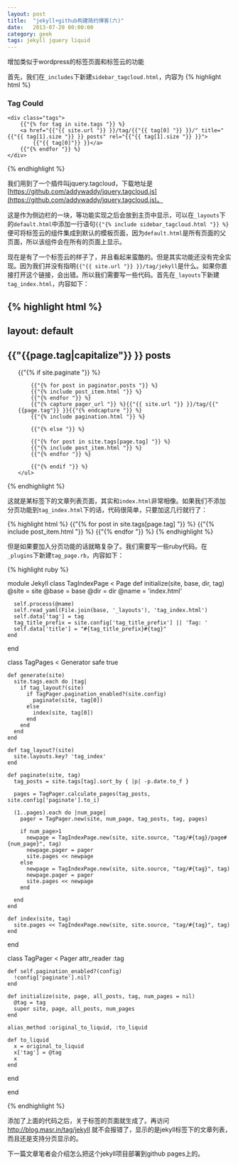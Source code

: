 ```yaml
---
layout: post
title:  "jekyll+github构建简约博客(六)"
date:   2013-07-20 00:00:00
category: geek
tags: jekyll jquery liquid
---
```

<p class="excerpt">
<!--excerpt-->
增加类似于wordpress的标签页面和标签云的功能
<!--excerpt-->
</p>

首先，我们在`_includes`下新建`sidebar_tagcloud.html`，内容为
{% highlight html %}
<script type="text/javascript" src="{{"{{ site.url "}} }}/views/js/jquery.tagcloud.js"></script>

<div id='tag_cloud'>
    <h3>Tag Could</h3>

    <div class="tags">
        {{"{% for tag in site.tags "}} %}
        <a href="{{"{{ site.url "}} }}/tag/{{"{{ tag[0] "}} }}/" title="{{"{{ tag[1].size "}} }} posts" rel="{{"{{ tag[1].size "}} }}">
            {{"{{ tag[0]"}} }}</a>
        {{"{% endfor "}} %}
    </div>
</div>
{% endhighlight %}

我们用到了一个插件叫jquery.tagcloud，下载地址是 [https://github.com/addywaddy/jquery.tagcloud.js](https://github.com/addywaddy/jquery.tagcloud.js)。

这是作为侧边栏的一块，等功能实现之后会放到主页中显示，可以在`_layouts`下的`default.html`中添加一行语句`{{"{% include sidebar_tagcloud.html "}} %}`便可将标签云的组件集成到默认的模板页面，因为`default.html`是所有页面的父页面，所以该组件会在所有的页面上显示。

现在是有了一个标签云的样子了，并且看起来蛮酷的。但是其实功能还没有完全实现。因为我们并没有指明`{{"{{ site.url "}} }}/tag/jekyll`是什么。如果你直接打开这个链接，会出错。所以我们需要写一些代码。首先在`_layouts`下新建`tag_index.html`，内容如下：

{% highlight html %}
---
layout: default
---

<div id="tag_home" class="tag {{"{{page.tag"}} }}">
    <h2>{{"{{page.tag|capitalize"}} }} posts</h2>
    <ul class="posts">
        {{"{% if site.paginate "}} %}

        {{"{% for post in paginator.posts "}} %}
        {{"{% include post_item.html "}} %}
        {{"{% endfor "}} %}
        {{"{% capture pager_url "}} %}{{"{{ site.url "}} }}/tag/{{"{{page.tag"}} }}{{"{% endcapture "}} %}
        {{"{% include pagination.html "}} %}

        {{"{% else "}} %}

        {{"{% for post in site.tags[page.tag] "}} %}
        {{"{% include post_item.html "}} %}
        {{"{% endfor "}} %}

        {{"{% endif "}} %}
    </ul>
</div>
{% endhighlight %}

这就是某标签下的文章列表页面，其实和`index.html`非常相像。如果我们不添加分页功能到`tag_index.html`下的话，代码很简单，只要加这几行就行了：

{% highlight html %}
      {{"{% for post in site.tags[page.tag] "}} %}
      {{"{% include post_item.html "}} %}
      {{"{% endfor "}} %}
{% endhighlight %}

但是如果要加入分页功能的话就略复杂了。我们需要写一些ruby代码。在`_plugins`下新建`tag_page.rb`，内容如下：

{% highlight ruby %}

module Jekyll
  class TagIndexPage < Page
    def initialize(site, base, dir, tag)
      @site = site
      @base = base
      @dir = dir
      @name = 'index.html'

      self.process(@name)
      self.read_yaml(File.join(base, '_layouts'), 'tag_index.html')
      self.data['tag'] = tag
      tag_title_prefix = site.config['tag_title_prefix'] || 'Tag: '
      self.data['title'] = "#{tag_title_prefix}#{tag}"
    end
  end


  class TagPages < Generator
    safe true

    def generate(site)
      site.tags.each do |tag|
        if tag_layout?(site)
          if TagPager.pagination_enabled?(site.config)
            paginate(site, tag[0])
          else
            index(site, tag[0])
          end
        end
      end
    end

    def tag_layout?(site)
      site.layouts.key? 'tag_index'
    end

    def paginate(site, tag)
      tag_posts = site.tags[tag].sort_by { |p| -p.date.to_f }

      pages = TagPager.calculate_pages(tag_posts, site.config['paginate'].to_i)

      (1..pages).each do |num_page|
        pager = TagPager.new(site, num_page, tag_posts, tag, pages)

        if num_page>1
          newpage = TagIndexPage.new(site, site.source, "tag/#{tag}/page#{num_page}", tag)
          newpage.pager = pager
          site.pages << newpage
        else
          newpage = TagIndexPage.new(site, site.source, "tag/#{tag}", tag)
          newpage.pager = pager
          site.pages << newpage
        end

      end
    end

    def index(site, tag)
      site.pages << TagIndexPage.new(site, site.source, "tag/#{tag}", tag)
    end

  end

  class TagPager < Pager
    attr_reader :tag

    def self.pagination_enabled?(config)
      !config['paginate'].nil?
    end

    def initialize(site, page, all_posts, tag, num_pages = nil)
      @tag = tag
      super site, page, all_posts, num_pages
    end

    alias_method :original_to_liquid, :to_liquid

    def to_liquid
      x = original_to_liquid
      x['tag'] = @tag
      x
    end

  end

end

{% endhighlight %}

添加了上面的代码之后，关于标签的页面就生成了。再访问 http://blog.masr.in/tag/jekyll 就不会报错了，显示的是jekyll标签下的文章列表，而且还是支持分页显示的。

下一篇文章笔者会介绍怎么把这个jekyll项目部署到github pages上的。


